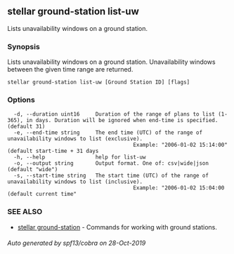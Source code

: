 ## stellar ground-station list-uw

Lists unavailability windows on a ground station.

### Synopsis

Lists unavailability windows on a ground station. Unavailability windows between the given time range
are returned.

```
stellar ground-station list-uw [Ground Station ID] [flags]
```

### Options

```
  -d, --duration uint16     Duration of the range of plans to list (1-365), in days. Duration will be ignored when end-time is specified. (default 31)
  -e, --end-time string     The end time (UTC) of the range of unavailability windows to list (exclusive).
                            			Example: "2006-01-02 15:14:00" (default start-time + 31 days
  -h, --help                help for list-uw
  -o, --output string       Output format. One of: csv|wide|json (default "wide")
  -s, --start-time string   The start time (UTC) of the range of unavailability windows to list (inclusive).
                            			Example: "2006-01-02 15:04:00 (default current time"
```

### SEE ALSO

* [stellar ground-station](stellar_ground-station.md)	 - Commands for working with ground stations.

###### Auto generated by spf13/cobra on 28-Oct-2019
